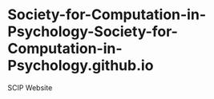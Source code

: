 # Society-for-Computation-in-Psychology-Society-for-Computation-in-Psychology.github.io
SCIP Website
